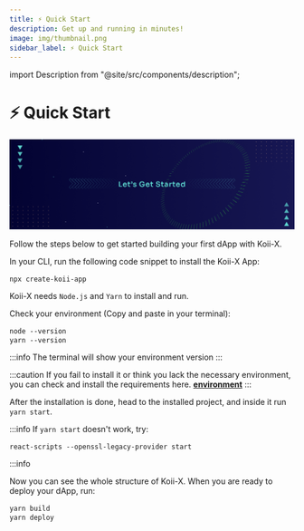```yaml
---
title: ⚡ Quick Start
description: Get up and running in minutes!
image: img/thumbnail.png
sidebar_label: ⚡ Quick Start
---
```


import Description from "@site/src/components/description";

# ⚡ Quick Start

![Banner](../img/Quick_Start.png)

<Description
  text="Get up and running in minutes!"
/>

Follow the steps below to get started building your first dApp with Koii-X.

In your CLI, run the following code snippet to install the Koii-X App:

```shell
npx create-koii-app
```

Koii-X needs `Node.js` and `Yarn` to install and run.

Check your environment (Copy and paste in your terminal):

```
node --version
yarn --version
```

:::info
The terminal will show your environment version
:::

:::caution
If you fail to install it or think you lack the necessary environment, you can check and install the requirements here. [**environment**](./environment "mention")
:::

After the installation is done, head to the installed project, and inside it run `yarn start`.

:::info
If `yarn start` doesn't work, try:

```
react-scripts --openssl-legacy-provider start
```

:::info

Now you can see the whole structure of Koii-X. When you are ready to deploy your dApp, run:

```
yarn build
yarn deploy
```
